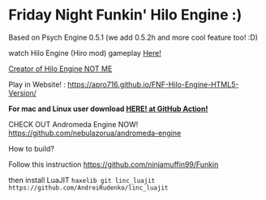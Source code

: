 # Friday Night Funkin' Hilo Engine :)
Based on Psych Engine 0.5.1 (we add 0.5.2h and more cool feature too! :D)

watch Hilo Engine (Hiro mod) gameplay [Here!](https://youtu.be/PcgidMjtGtg)

[Creator of Hilo Engine NOT ME](https://www.youtube.com/channel/UC73PBwTkGsDXwMVSLf77Sww)

Play in Website! : https://apro716.github.io/FNF-Hilo-Engine-HTML5-Version/

**For mac and Linux user download [HERE! at GitHub Action!](https://github.com/APRO716/FNF-vs-Hiro-mod-demo-Hilo-Engine/actions/workflows/main.yml)**

CHECK OUT Andromeda Engine NOW! https://github.com/nebulazorua/andromeda-engine

How to build?

Follow this instruction https://github.com/ninjamuffin99/Funkin

then install LuaJIT 
`haxelib git linc_luajit https://github.com/AndreiRudenko/linc_luajit`
